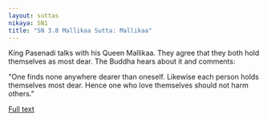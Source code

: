 ```yaml
---
layout: suttas
nikaya: SN1
title: "SN 3.8 Mallikaa Sutta: Mallikaa"
---
```


King Pasenadi talks with his Queen Mallikaa. They agree that they both hold themselves as most dear. The Buddha hears about it and comments:

"One finds none anywhere dearer than oneself. Likewise each person holds themselves most dear. Hence one who love themselves should not harm others."

[Full text](https://accesstoinsight.org/tipitaka/sn/sn03/sn03.008.wlsh.html)
